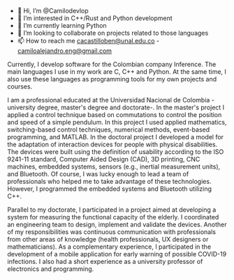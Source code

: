 - 👋 Hi, I’m @Camilodevlop
- 👀 I’m interested in C++/Rust and Python development
- 🌱 I’m currently learning Python
- 💞️ I’m looking to collaborate on projects related to those languages
- 📫 How to reach me cacastilloben@unal.edu.co - camiloalejandro.eng@gmail.com

Currently, I develop software for the Colombian company Inference. The main languages I use in my work are C, C++ and Python. At the same time, I also use these languages as programming tools for my own projects and courses.

I am a professional educated at the Universidad Nacional de Colombia -university degree, master's degree and doctorate-. In the master's project I applied a control technique based on commutations to control the position and speed of a simple pendulum. In this project I used applied mathematics, switching-based control techniques, numerical methods, event-based programming, and MATLAB. In the doctoral project I developed a model for the adaptation of interaction devices for people with physical disabilities. The devices were built using the definition of usability according to the ISO 9241-11 standard, Computer Aided Design (CAD), 3D printing, CNC machines, embedded systems, sensors (e.g., inertial measurement units), and Bluetooth. Of course, I was lucky enough to lead a team of professionals who helped me to take advantage of these technologies. However, I programmed the embedded systems and Bluetooth utilizing C++.

Parallel to my doctorate, I participated in a project aimed at developing a system for measuring the functional capacity of the elderly. I coordinated an engineering team to design, implement and validate the devices. Another of my responsibilities was continuous communication with professionals from other areas of knowledge (health professionals, UX designers or mathematicians). As a complementary experience, I participated in the development of a mobile application for early warning of possible COVID-19 infections. I also had a short experience as a university professor of electronics and programming.

<!---
Camilodevlop/Camilodevlop is a ✨ special ✨ repository because its `README.md` (this file) appears on your GitHub profile.
You can click the Preview link to take a look at your changes.
--->
